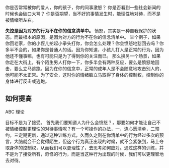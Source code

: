 你是否常常被你的爱人，你的孩子，你的同事激怒？
你是否看到一些社会新闻的时候也会破口大骂？
你是否期望，当不好的事情发生时，能理性地对待，而不是被情绪所左右。

**失控是因为对方的行为不在你的信念清单中。**
愤怒，其实是一种自我保护的状态。而最根本的原因，是因为对方的行为不在你的信念清单中。
举个例子，如果你回老家，你的小侄儿抡起小拳头打你，你会怎么处理？你会愤怒地怼回去吗？你多半不会的，如果你是普通人的话。因为你知道，小孩儿打人是正常的行为，因为他还不懂事嘛，也有可能只是为了得到你的关注而已。
那么换另一个场景，如果你走在大街上，有个陌生男人打你一下，你多半会有两种反应，要么是愤怒地回击，要么立马逃跑。因为在你的信念中，正常的成年人是不会随意地攻击别人的，他可能不太正常。为了安全，这时你的情绪脑立马取得了身体的控制权，控制你的身体进行反击或逃跑。

## 如何提高
ABC 理论

目标不是为了接受。
首先我们要知道人为什么会愤怒？，那要如何才能让自己不被情绪控制更理性的对待事情呢？有一个可操作的办法，一，连心愿清单，二预约，三定期更新，通过这种训练方式，久而久之则在你清单中的行为经过多次的预言，大脑就会不会觉得陌生，但这个行为真正出现的时候，就不会紧张到，马上夺取身体的控制权，从而我们可以更理性了，去思考如何应对。通过这样的训练，并不是为了接受所有，奇怪的行为，而是当这种行为出现的时候，我们可以更理智地去对待。